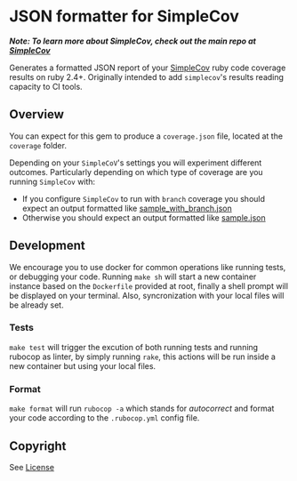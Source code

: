 # JSON formatter for SimpleCov

***Note: To learn more about SimpleCov, check out the main repo at [SimpleCov](https://github.com/simplecov-ruby/simplecov)***

Generates a formatted JSON report of your [SimpleCov](https://github.com/simplecov-ruby/simplecov) ruby code coverage results on ruby 2.4+. Originally intended to add `simplecov`'s results reading capacity to CI tools.

## Overview

You can expect for this gem to produce a `coverage.json` file, located at the `coverage` folder.

Depending on your `SimpleCoV`'s settings you will experiment different outcomes. Particularly depending on which type of coverage are you running `SimpleCov` with:

- If you configure `SimpleCov` to run with `branch` coverage you should expect an output formatted like [sample_with_branch.json](https://github.com/fede-moya/simplecov_json_formatter/blob/master/spec/fixtures/sample_with_branch.json)
- Otherwise you should expect an output formatted like [sample.json](https://github.com/fede-moya/simplecov_json_formatter/blob/master/spec/fixtures/sample.json)

## Development

We encourage you to use docker for common operations like running tests, or debugging your code. Running `make sh` will start a new container instance based on the `Dockerfile` provided at root, finally a shell prompt will be displayed on your terminal. Also, syncronization with your local files will be already set.

### Tests
`make test` will trigger the excution of both running tests and running rubocop as linter, by simply running `rake`, this actions will be run inside a new container but using your local files.

### Format

`make format` will run `rubocop -a` which stands for _autocorrect_ and format your code according to the `.rubocop.yml` config file.

## Copyright

See [License](https://github.com/codeclimate-community/simplecov_json_formatter/blob/master/LICENSE)
